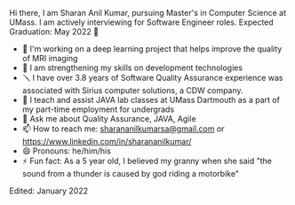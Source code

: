 Hi there, I am Sharan Anil Kumar, pursuing Master's in Computer Science at UMass. I am actively interviewing for Software Engineer roles. Expected Graduation: May 2022 👋

- 🔭 I'm working on a deep learning project that helps improve the quality of MRI imaging
- 🌱 I am strengthening my skills on development technologies
- 🪛 I have over 3.8 years of Software Quality Assurance experience was associated with Sirius computer solutions, a CDW company.
- 👯 I teach and assist JAVA lab classes at UMass Dartmouth as a part of my part-time employment for undergrads
- 💬 Ask me about Quality Assurance, JAVA, Agile
- 📫 How to reach me: sharananilkumarsa@gmail.com or https://www.linkedin.com/in/sharananilkumar/
- 😄 Pronouns: he/him/his
- ⚡ Fun fact: As a 5 year old, I believed my granny when she said "the sound from a thunder is caused by god riding a motorbike"


Edited: January 2022
